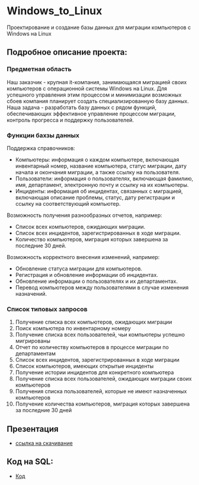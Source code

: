 # Windows_to_Linux
Проектирование и создание базы данных для миграции компьютеров с Windows на Linux

## Подробное описание проекта:
### Предметная область
  Наш заказчик - крупная it-компания, занимающаяся миграцией своих компьютеров с операционной системы Windows на Linux. Для успешного управления этим процессом и минимизации возможных сбоев компания планирует создать специализированную базу данных. Наша задача - разработать базу данных с рядом функций, обеспечивающих эффективное управление процессом миграции, контроль прогресса и поддержку пользователей.
### Функции бахзы данных
Поддержка справочников:
- Компьютеры: информация о каждом компьютере, включающая инвентарный номер, название компьютера, статус миграции, дату начала и окончания миграции, а также ссылку на пользователя.
- Пользователи: информация о пользователях, включающая фамилию, имя, департамент, электронную почту и ссылку на их компьютеры.
- Инциденты: информация об инцидентах, связанных с миграцией, включающая описание проблемы, статус, дату регистрации и ссылку на соответствующий компьютер.

Возможность получения разнообразных отчетов, например:
- Список всех компьютеров, ожидающих миграции.
- Список всех инцидентов, зарегистрированных в ходе миграции.
- Количество компьютеров, миграция которых завершена за последние 30 дней.

Возможность корректного внесения изменений, например:
- Обновление статуса миграции для компьютеров.
- Регистрация и обновление информации об инцидентах.
- Обновление информации о пользователях и их департаментах.
- Перевод компьютеров между пользователями в случае изменения назначений.

### Список типовых запросов
1. Получение списка всех компьютеров, ожидающих миграции
2. Поиск компьютера по инвентарному номеру
3. Получение списка всех пользователей, чьи компьютеры успешно мигрированы
4. Отчет по количеству компьютеров в процессе миграции по департаментам
5. Список всех инцидентов, зарегистрированных в ходе миграции
6. Список компьютеров, имеющих открытые инциденты
7. Получение истории инцидентов для конкретного компьютера
8. Получение списка всех пользователей, ожидающих миграции своих компьютеров
9. Получения списка пользователей, которые не имеют назначенных компьютеров
10. Получение количества компьютеров, миграция которых завершена за последние 30 дней

## Презентация
- [ссылка на скачивание](./windows_to_linux.pptx)

## Код на SQL:
- [Код](./WtoL.sql)
